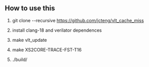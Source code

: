 ## How to use this 

1. git clone --recursive https://github.com/jcteng/vlt_cache_miss 


2. install clang-18 and verilator dependences

3. make vlt_update

4. make XS2CORE-TRACE-FST-T16

5. ./build/